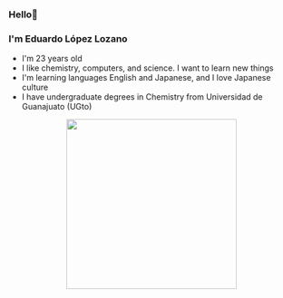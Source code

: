 ### Hello👋
### I'm Eduardo López Lozano

+ I'm 23 years old
+ I like chemistry, computers, and science. I want to learn new things
+ I'm learning languages English and Japanese, and I love Japanese culture
+ I have undergraduate degrees in Chemistry from Universidad de Guanajuato (UGto) 

<p align="center">  
<img src="https://plus.unsplash.com/premium_photo-1687349539712-421d9174ef5d?ixlib=rb-4.0.3&ixid=M3wxMjA3fDB8MHxwaG90by1wYWdlfHx8fGVufDB8fHx8fA%3D%3D&auto=format&fit=crop&w=1957&q=80"
width="300"></center>  
</p>  
